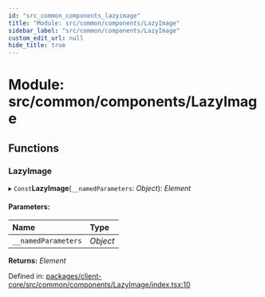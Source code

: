 ```yaml
---
id: "src_common_components_lazyimage"
title: "Module: src/common/components/LazyImage"
sidebar_label: "src/common/components/LazyImage"
custom_edit_url: null
hide_title: true
---
```


# Module: src/common/components/LazyImage

## Functions

### LazyImage

▸ `Const`**LazyImage**(`__namedParameters`: *Object*): *Element*

#### Parameters:

Name | Type |
:------ | :------ |
`__namedParameters` | *Object* |

**Returns:** *Element*

Defined in: [packages/client-core/src/common/components/LazyImage/index.tsx:10](https://github.com/xr3ngine/xr3ngine/blob/a16a45d7e/packages/client-core/src/common/components/LazyImage/index.tsx#L10)
